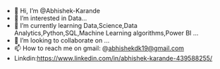 - 👋 Hi, I’m @Abhishek-Karande
- 👀 I’m interested in Data...
- 🌱 I’m currently learning Data,Science,Data Analytics,Python,SQL,Machine Learning algorithms,Power BI  ...
- 💞️ I’m looking to collaborate on ...
- 📫 How to reach me on gmail: @abhishekdk19@gmail.com
- Linkdin:https://www.linkedin.com/in/abhishek-karande-439588255/

<!---
Abhishek-dk/Abhishek-dk is a ✨ special ✨ repository because its `README.md` (this file) appears on your GitHub profile.
You can click the Preview link to take a look at your changes.
--->
